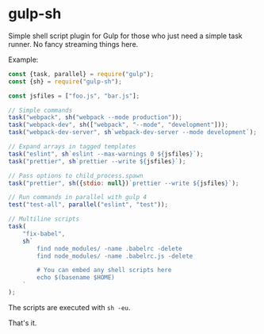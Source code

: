 # gulp-sh

Simple shell script plugin for Gulp for those who just need a simple task runner. No fancy streaming things here.

Example:

```js
const {task, parallel} = require("gulp");
const {sh} = require("gulp-sh");

const jsfiles = ["foo.js", "bar.js"];

// Simple commands
task("webpack", sh("webpack --mode production"));
task("webpack-dev", sh(["webpack", "--mode", "development"]));
task("webpack-dev-server", sh`webpack-dev-server --mode development`);

// Expand arrays in tagged templates
task("eslint", sh`eslint --max-warnings 0 ${jsfiles}`);
task("prettier", sh`prettier --write ${jsfiles}`);

// Pass options to child_process.spawn
task("prettier", sh({stdio: null})`prettier --write ${jsfiles}`);

// Run commands in parallel with gulp 4
test("test-all", parallel("eslint", "test"));

// Multiline scripts
task(
    "fix-babel",
    sh`
        find node_modules/ -name .babelrc -delete
        find node_modules/ -name .babelrc.js -delete

        # You can embed any shell scripts here
        echo $(basename $HOME)
    `
);
```

The scripts are executed with `sh -eu`.

That's it.
